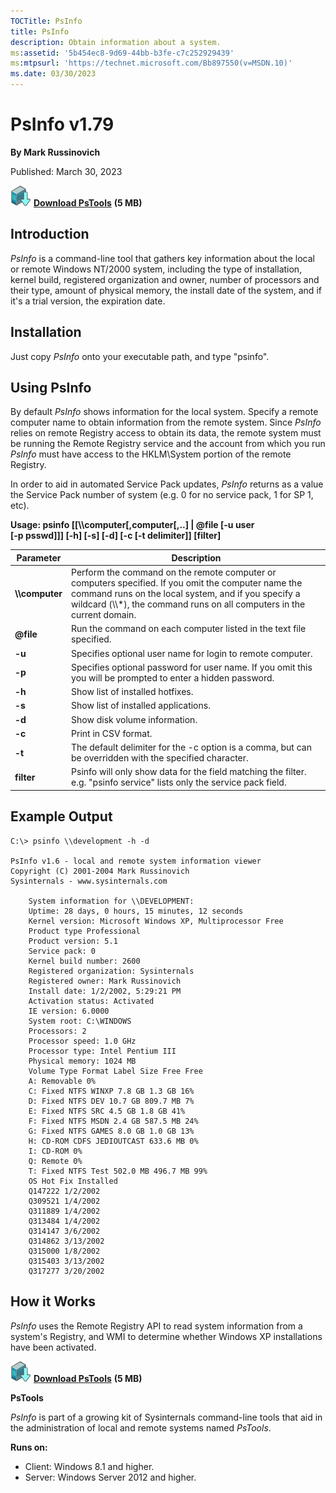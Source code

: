 ```yaml
--- 
TOCTitle: PsInfo
title: PsInfo
description: Obtain information about a system.
ms:assetid: '5b454ec8-9d69-44bb-b3fe-c7c252929439'
ms:mtpsurl: 'https://technet.microsoft.com/Bb897550(v=MSDN.10)'
ms.date: 03/30/2023
---
```


# PsInfo v1.79

**By Mark Russinovich**

Published: March 30, 2023

[![Download](media/shared/Download_sm.png)](https://download.sysinternals.com/files/PSTools.zip) [**Download PsTools**](https://download.sysinternals.com/files/PSTools.zip) **(5 MB)**

## Introduction

*PsInfo* is a command-line tool that gathers key information about the
local or remote Windows NT/2000 system, including the type of
installation, kernel build, registered organization and owner, number of
processors and their type, amount of physical memory, the install date
of the system, and if it's a trial version, the expiration date.  

## Installation

Just copy *PsInfo* onto your executable path, and type "psinfo".  

## Using PsInfo

By default *PsInfo* shows information for the local system. Specify a
remote computer name to obtain information from the remote system. Since
*PsInfo* relies on remote Registry access to obtain its data, the remote
system must be running the Remote Registry service and the account from
which you run *PsInfo* must have access to the HKLM\\System portion of
the remote Registry.

In order to aid in automated Service Pack updates, *PsInfo* returns as a
value the Service Pack number of system (e.g. 0 for no service pack, 1
for SP 1, etc).

**Usage: psinfo \[\[\\\\computer\[,computer\[,..\] | @file \[-u user  
\[-p psswd\]\]\] \[-h\] \[-s\] \[-d\] \[-c \[-t delimiter\]\]
\[filter\]**

|       Parameter        |                                                                                                               Description                                                                                                               |
|------------------------|-----------------------------------------------------------------------------------------------------------------------------------------------------------------------------------------------------------------------------------------|
|    **\\\\computer**    | Perform the command on the remote computer or computers specified. If you omit the computer name the command runs on the local system, and if you specify a wildcard (\\\\\*), the command runs on all computers in the current domain. |
| <strong>@file</strong> |                                                                                   Run the command on each computer listed in the text file specified.                                                                                   |
|         **-u**         |                                                                                       Specifies optional user name for login to remote computer.                                                                                        |
|         **-p**         |                                                              Specifies optional password for user name. If you omit this you will be prompted to enter a hidden password.                                                               |
|         **-h**         |                                                                                                    Show list of installed hotfixes.                                                                                                     |
|         **-s**         |                                                                                                  Show list of installed applications.                                                                                                   |
|         **-d**         |                                                                                                      Show disk volume information.                                                                                                      |
|         **-c**         |                                                                                                          Print in CSV format.                                                                                                           |
|         **-t**         |                                                                 The default delimiter for the -c option is a comma, but can be overridden with the specified character.                                                                  |
|       **filter**       |                                                         Psinfo will only show data for the field matching the filter. e.g. "psinfo service" lists only the service pack field.                                                          |

## Example Output

```Shell
C:\> psinfo \\development -h -d

PsInfo v1.6 - local and remote system information viewer
Copyright (C) 2001-2004 Mark Russinovich
Sysinternals - www.sysinternals.com

    System information for \\DEVELOPMENT:
    Uptime: 28 days, 0 hours, 15 minutes, 12 seconds
    Kernel version: Microsoft Windows XP, Multiprocessor Free
    Product type Professional
    Product version: 5.1
    Service pack: 0
    Kernel build number: 2600
    Registered organization: Sysinternals
    Registered owner: Mark Russinovich
    Install date: 1/2/2002, 5:29:21 PM
    Activation status: Activated
    IE version: 6.0000
    System root: C:\WINDOWS
    Processors: 2
    Processor speed: 1.0 GHz
    Processor type: Intel Pentium III
    Physical memory: 1024 MB
    Volume Type Format Label Size Free Free
    A: Removable 0%
    C: Fixed NTFS WINXP 7.8 GB 1.3 GB 16%
    D: Fixed NTFS DEV 10.7 GB 809.7 MB 7%
    E: Fixed NTFS SRC 4.5 GB 1.8 GB 41%
    F: Fixed NTFS MSDN 2.4 GB 587.5 MB 24%
    G: Fixed NTFS GAMES 8.0 GB 1.0 GB 13%
    H: CD-ROM CDFS JEDIOUTCAST 633.6 MB 0%
    I: CD-ROM 0%
    Q: Remote 0%
    T: Fixed NTFS Test 502.0 MB 496.7 MB 99%
    OS Hot Fix Installed
    Q147222 1/2/2002
    Q309521 1/4/2002
    Q311889 1/4/2002
    Q313484 1/4/2002
    Q314147 3/6/2002
    Q314862 3/13/2002
    Q315000 1/8/2002
    Q315403 3/13/2002
    Q317277 3/20/2002
```

## How it Works

*PsInfo* uses the Remote Registry API to read system information from a
system's Registry, and WMI to determine whether Windows XP installations
have been activated.

[![Download](media/shared/Download_sm.png)](https://download.sysinternals.com/files/PSTools.zip) [**Download PsTools**](https://download.sysinternals.com/files/PSTools.zip) **(5 MB)**

**PsTools**

*PsInfo* is part of a growing kit of Sysinternals command-line tools
that aid in the administration of local and remote systems named
*PsTools*.

**Runs on:**

- Client: Windows 8.1 and higher.
- Server: Windows Server 2012 and higher.
